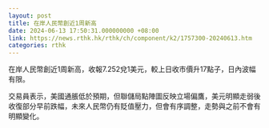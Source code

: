 ```yaml
---
layout: post
title: 在岸人民幣創近1周新高
date: 2024-06-13 17:50:31.000000000 +08:00
link: https://news.rthk.hk/rthk/ch/component/k2/1757300-20240613.htm
categories: rthk
---
```


在岸人民幣創近1周新高，收報7.252兌1美元，較上日收市價升17點子，日內波幅有限。

交易員表示，美國通脹低於預期，但聯儲局點陣圖反映立場偏鷹，美元明顯走弱後收復部分早前跌幅，未來人民幣仍有貶值壓力，但會有序調整，走勢與之前不會有明顯變化。
